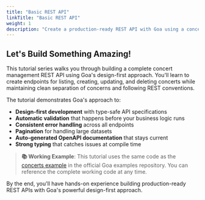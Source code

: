 ```yaml
---
title: "Basic REST API"
linkTitle: "Basic REST API"
weight: 1
description: "Create a production-ready REST API with Goa using a concert management system example, covering API design, implementation, testing, and advanced encoding features."
---
```


## Let's Build Something Amazing!

This tutorial series walks you through building a complete concert management
REST API using Goa's design-first approach. You'll learn to create endpoints
for listing, creating, updating, and deleting concerts while maintaining clean
separation of concerns and following REST conventions.

The tutorial demonstrates Goa's approach to:
- **Design-first development** with type-safe API specifications
- **Automatic validation** that happens before your business logic runs
- **Consistent error handling** across all endpoints
- **Pagination** for handling large datasets
- **Auto-generated OpenAPI documentation** that stays current
- **Strong typing** that catches issues at compile time

> **📚 Working Example**: This tutorial uses the same code as the
> [concerts example](https://github.com/goadesign/examples/tree/main/concerts)
> in the official Goa examples repository. You can reference the complete
> working code at any time.

By the end, you'll have hands-on experience building production-ready REST APIs
with Goa's powerful design-first approach.
